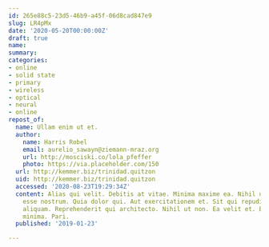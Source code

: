 ```yaml
---
id: 265e88c5-23d5-46b9-a45f-06d8cad847e9
slug: LR4pMx
date: '2020-05-20T00:00:00Z'
draft: true
name: 
summary: 
categories:
- online
- solid state
- primary
- wireless
- optical
- neural
- online
repost_of:
  name: Ullam enim ut et.
  author:
    name: Harris Robel
    email: aurelio_sawayn@ziemann-mraz.org
    url: http://mosciski.co/lola_pfeffer
    photo: https://via.placeholder.com/150
  url: http://kemmer.biz/trinidad.quitzon
  uid: http://kemmer.biz/trinidad.quitzon
  accessed: '2020-08-23T19:29:34Z'
  content: Alias qui velit. Debitis at vitae. Minima maxime ea. Nihil ut iste. Non
    esse nostrum. Quia dolor qui. Aut exercitationem et. Sit qui repudiandae. Ab molestias
    aliquam. Reprehenderit qui architecto. Nihil ut non. Ea velit et. Earum ullam
    minima. Pari.
  published: '2019-01-23'

---
```



